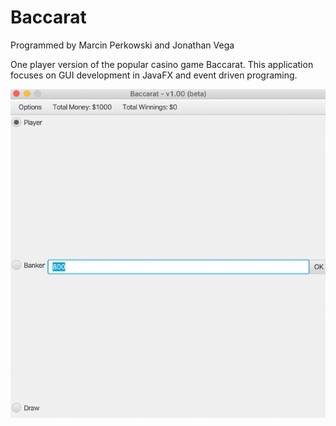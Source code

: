 # Baccarat

Programmed by Marcin Perkowski and Jonathan Vega

One player version of the popular casino game Baccarat. This application focuses on GUI development in JavaFX and event driven programing.

![](githubAssets/programExecution.gif)



